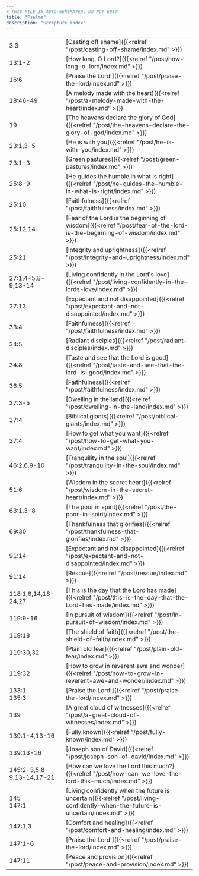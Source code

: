 ```yaml
---
# THIS FILE IS AUTO-GENERATED, DO NOT EDIT
title: "Psalms"
description: "Scripture index"
---
```


|  |  |
| --- | --- |
| 3:3 | [Casting off shame]({{<relref "/post/casting-off-shame/index.md" >}}) |
| 13:1-2 | [How long, O Lord?]({{<relref "/post/how-long-o-lord/index.md" >}}) |
| 16:6 | [Praise the Lord!]({{<relref "/post/praise-the-lord/index.md" >}}) |
| 18:46-49 | [A melody made with the heart]({{<relref "/post/a-melody-made-with-the-heart/index.md" >}}) |
| 19 | [The heavens declare the glory of God]({{<relref "/post/the-heavens-declare-the-glory-of-god/index.md" >}}) |
| 23:1,3-5 | [He is with you]({{<relref "/post/he-is-with-you/index.md" >}}) |
| 23:1-3 | [Green pastures]({{<relref "/post/green-pastures/index.md" >}}) |
| 25:8-9 | [He guides the humble in what is right]({{<relref "/post/he-guides-the-humble-in-what-is-right/index.md" >}}) |
| 25:10 | [Faithfulness]({{<relref "/post/faithfulness/index.md" >}}) |
| 25:12,14 | [Fear of the Lord is the beginning of wisdom]({{<relref "/post/fear-of-the-lord-is-the-beginning-of-wisdom/index.md" >}}) |
| 25:21 | [Integrity and uprightness]({{<relref "/post/integrity-and-uprightness/index.md" >}}) |
| 27:1,4-5,8-9,13-14 | [Living confidently in the Lord's love]({{<relref "/post/living-confidently-in-the-lords-love/index.md" >}}) |
| 27:13 | [Expectant and not disappointed]({{<relref "/post/expectant-and-not-disappointed/index.md" >}}) |
| 33:4 | [Faithfulness]({{<relref "/post/faithfulness/index.md" >}}) |
| 34:5 | [Radiant disciples]({{<relref "/post/radiant-disciples/index.md" >}}) |
| 34:8 | [Taste and see that the Lord is good]({{<relref "/post/taste-and-see-that-the-lord-is-good/index.md" >}}) |
| 36:5 | [Faithfulness]({{<relref "/post/faithfulness/index.md" >}}) |
| 37:3-5 | [Dwelling in the land]({{<relref "/post/dwelling-in-the-land/index.md" >}}) |
| 37:4 | [Biblical giants]({{<relref "/post/biblical-giants/index.md" >}}) |
| 37:4 | [How to get what you want]({{<relref "/post/how-to-get-what-you-want/index.md" >}}) |
| 46:2,6,9-10 | [Tranquility in the soul]({{<relref "/post/tranquility-in-the-soul/index.md" >}}) |
| 51:6 | [Wisdom in the secret heart]({{<relref "/post/wisdom-in-the-secret-heart/index.md" >}}) |
| 63:1,3-8 | [The poor in spirit]({{<relref "/post/the-poor-in-spirit/index.md" >}}) |
| 69:30 | [Thankfulness that glorifies]({{<relref "/post/thankfulness-that-glorifies/index.md" >}}) |
| 91:14 | [Expectant and not disappointed]({{<relref "/post/expectant-and-not-disappointed/index.md" >}}) |
| 91:14 | [Rescue]({{<relref "/post/rescue/index.md" >}}) |
| 118:1,6,14,18-24,27 | [This is the day that the Lord has made]({{<relref "/post/this-is-the-day-that-the-Lord-has-made/index.md" >}}) |
| 119:9-16 | [In pursuit of wisdom]({{<relref "/post/in-pursuit-of-wisdom/index.md" >}}) |
| 119:18 | [The shield of faith]({{<relref "/post/the-shield-of-faith/index.md" >}}) |
| 119:30,32 | [Plain old fear]({{<relref "/post/plain-old-fear/index.md" >}}) |
| 119:32 | [How to grow in reverent awe and wonder]({{<relref "/post/how-to-grow-in-reverent-awe-and-wonder/index.md" >}}) |
| 133:1 <br/> 135:3 | [Praise the Lord!]({{<relref "/post/praise-the-lord/index.md" >}}) |
| 139 | [A great cloud of witnesses]({{<relref "/post/a-great-cloud-of-witnesses/index.md" >}}) |
| 139:1-4,13-16 | [Fully known]({{<relref "/post/fully-known/index.md" >}}) |
| 139:13-16 | [Joseph son of David]({{<relref "/post/joseph-son-of-david/index.md" >}}) |
| 145:2-3,5,8-9,13-14,17-21 | [How can we love the Lord this much?]({{<relref "/post/how-can-we-love-the-lord-this-much/index.md" >}}) |
| 145 <br/> 147:1 | [Living confidently when the future is uncertain]({{<relref "/post/living-confidently-when-the-future-is-uncertain/index.md" >}}) |
| 147:1,3 | [Comfort and healing]({{<relref "/post/comfort-and-healing/index.md" >}}) |
| 147:1-6 | [Praise the Lord!]({{<relref "/post/praise-the-lord/index.md" >}}) |
| 147:11 | [Peace and provision]({{<relref "/post/peace-and-provision/index.md" >}}) |
